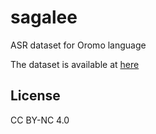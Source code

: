 # sagalee
ASR dataset for Oromo language

The dataset is available at [here](link)

## License
CC BY-NC 4.0
